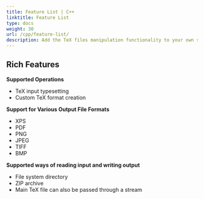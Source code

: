 ```yaml
---
title: Feature List | C++
linktitle: Feature List
type: docs
weight: 30
url: /cpp/feature-list/
description: Add the TeX files manipulation functionality to your own solution. Learn the features Aspose.TeX API solution for C++ offers to you.
---
```



## **Rich Features**
**Supported Operations**
- TeX input typesetting
- Custom TeX format creation

**Support for Various Output File Formats**
- XPS
- PDF
- PNG
- JPEG
- TIFF
- BMP

**Supported ways of reading input and writing output**
- File system directory
- ZIP archive
- Main TeX file can also be passed through a stream
